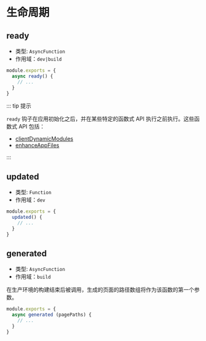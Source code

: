 # 生命周期

## ready

- 类型: `AsyncFunction`
- 作用域：`dev|build`

```js
module.exports = {
  async ready() {
    // ...
  }
}
```

::: tip 提示

`ready` 钩子在应用初始化之后，并在某些特定的函数式 API 执行之前执行。这些函数式 API 包括：

- [clientDynamicModules](./option-api.md#clientdynamicmodules)
- [enhanceAppFiles](./option-api.md#enhanceappfiles)

:::

## updated

- 类型: `Function`
- 作用域：`dev`

```js
module.exports = {
  updated() {
    // ...
  }
}
```

## generated

- 类型: `AsyncFunction`
- 作用域：`build`

在生产环境的构建结束后被调用，生成的页面的路径数组将作为该函数的第一个参数。

``` js
module.exports = {
  async generated (pagePaths) {
    // ...
  }
}
```
